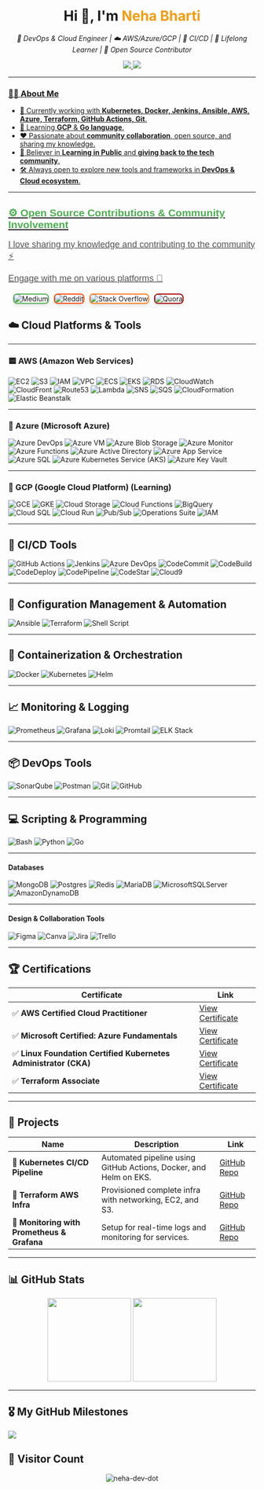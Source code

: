 <h1 align="center">Hi 👋, I'm <span style="color:#f39c12;">Neha Bharti</span></h1>

<p align="center">
  <i>🚀 DevOps & Cloud Engineer | ☁️ AWS/Azure/GCP | 🔁 CI/CD | 🧠 Lifelong Learner | 💬 Open Source Contributor</i>
</p>

<p align="center">
  <a href="https://www.linkedin.com/in/bharti24/" target="_blank">
    <img src="https://img.shields.io/badge/LinkedIn-%230077B5.svg?&style=for-the-badge&logo=linkedin&logoColor=white" />
  </a>
  <a href="https://x.com/neet_neha" target="_blank">
    <img src="https://img.shields.io/badge/X-%231DA1F2.svg?&style=for-the-badge&logo=x&logoColor=white" />
 
</p>

---


### 👩‍💻 About Me

- 🔭 Currently working with **Kubernetes, Docker, Jenkins, Ansible, AWS, Azure, Terraform, GitHub Actions, Git**.
- 🌱 Learning **GCP** & **Go language**.
- ❤️ Passionate about **community collaboration**, open source, and sharing my knowledge.
- 📢 Believer in **Learning in Public** and **giving back to the tech community**.
- 🛠 Always open to explore new tools and frameworks in **DevOps & Cloud ecosystem**.

---

<h2 align="left" style="font-family: 'Arial', sans-serif; color: #4CAF50;"> ⚙️ Open Source Contributions & Community Involvement</h2>
<p align="left" style="font-size: 18px; font-family: 'Arial', sans-serif; color: #555;">I love sharing my knowledge and contributing to the community ⚡</p>
<p align="left" style="font-size: 18px; font-family: 'Arial', sans-serif; color: #555;">Engage with me on various platforms 🚀</p>

<div align="left" style="display: flex; gap: 10px; margin-top: 20px;">
  <a href="https://medium.com/@neetneha116" target="_blank" style="text-decoration: none;">
    <img alt="Medium" src="https://img.shields.io/badge/Medium-12100E?logo=medium&logoColor=white" style="border-radius: 8px; border: 2px solid #4CAF50; box-shadow: 0 4px 6px rgba(0, 0, 0, 0.1); transition: all 0.3s ease-in-out;" />
  </a>
  <a href="https://reddit.com/user/Immediate-Minute6287/" target="_blank" style="text-decoration: none;">
    <img alt="Reddit" src="https://img.shields.io/badge/Reddit-%23FF4500.svg?logo=Reddit&logoColor=white" style="border-radius: 8px; border: 2px solid #FF4500; box-shadow: 0 4px 6px rgba(0, 0, 0, 0.1); transition: all 0.3s ease-in-out;" />
  </a>
  <a href="https://stackoverflow.com/users/15405780/root?tab=profile" target="_blank" style="text-decoration: none;">
    <img alt="Stack Overflow" src="https://img.shields.io/badge/-Stackoverflow-FE7A16?logo=stack-overflow&logoColor=white" style="border-radius: 8px; border: 2px solid #FE7A16; box-shadow: 0 4px 6px rgba(0, 0, 0, 0.1); transition: all 0.3s ease-in-out;" />
  </a>
  <a href="https://www.quora.com/profile/Neha-Bharti-219" target="_blank" style="text-decoration: none;">
    <img alt="Quora" src="https://img.shields.io/badge/Quora-%23A50000?logo=Quora&logoColor=white" style="border-radius: 8px; border: 2px solid #A50000; box-shadow: 0 4px 6px rgba(0, 0, 0, 0.1); transition: all 0.3s ease-in-out;" />
  </a>
</div>



## ☁️ Cloud Platforms & Tools

---

### 🟨 AWS (Amazon Web Services)
![EC2](https://img.shields.io/badge/EC2-%23FF9900?logo=amazon-ec2&style=for-the-badge)
![S3](https://img.shields.io/badge/S3-%23FF9900?logo=amazon-s3&style=for-the-badge)
![IAM](https://img.shields.io/badge/IAM-%23FF9900?logo=aws&style=for-the-badge)
![VPC](https://img.shields.io/badge/VPC-%23FF9900?logo=aws&style=for-the-badge)
![ECS](https://img.shields.io/badge/ECS-%23FF9900?logo=amazon-ecs&style=for-the-badge)
![EKS](https://img.shields.io/badge/EKS-%23FF9900?logo=amazon-eks&style=for-the-badge)
![RDS](https://img.shields.io/badge/RDS-%23FF9900?logo=amazon-rds&style=for-the-badge)
![CloudWatch](https://img.shields.io/badge/CloudWatch-%23FF9900?logo=amazon-cloudwatch&style=for-the-badge)
![CloudFront](https://img.shields.io/badge/CloudFront-%23FF9900?logo=amazon-cloudfront&style=for-the-badge)
![Route53](https://img.shields.io/badge/Route53-%23FF9900?logo=amazon-route53&style=for-the-badge)
![Lambda](https://img.shields.io/badge/Lambda-%23FF9900?logo=aws-lambda&style=for-the-badge)
![SNS](https://img.shields.io/badge/SNS-%23FF9900?logo=amazon-sns&style=for-the-badge)
![SQS](https://img.shields.io/badge/SQS-%23FF9900?logo=amazon-sqs&style=for-the-badge)
![CloudFormation](https://img.shields.io/badge/CloudFormation-%23FF9900?logo=aws-cloudformation&style=for-the-badge)
![Elastic Beanstalk](https://img.shields.io/badge/Elastic_Beanstalk-%23FF9900?logo=aws&style=for-the-badge)

---

### 🔵 Azure (Microsoft Azure)
![Azure DevOps](https://img.shields.io/badge/Azure_DevOps-0078D7?logo=azuredevops&style=for-the-badge)
![Azure VM](https://img.shields.io/badge/Azure_VM-0078D7?logo=microsoft-azure&style=for-the-badge)
![Azure Blob Storage](https://img.shields.io/badge/Azure_Blob_Storage-0078D7?logo=microsoft-azure&style=for-the-badge)
![Azure Monitor](https://img.shields.io/badge/Azure_Monitor-0078D7?logo=microsoft-azure&style=for-the-badge)
![Azure Functions](https://img.shields.io/badge/Azure_Functions-0078D7?logo=microsoft-azure&style=for-the-badge)
![Azure Active Directory](https://img.shields.io/badge/Azure_AD-0078D7?logo=microsoft-azure&style=for-the-badge)
![Azure App Service](https://img.shields.io/badge/Azure_App_Service-0078D7?logo=microsoft-azure&style=for-the-badge)
![Azure SQL](https://img.shields.io/badge/Azure_SQL-0078D7?logo=microsoft-azure&style=for-the-badge)
![Azure Kubernetes Service (AKS)](https://img.shields.io/badge/AKS-0078D7?logo=azuredevops&style=for-the-badge)
![Azure Key Vault](https://img.shields.io/badge/Azure_Key_Vault-0078D7?logo=microsoft-azure&style=for-the-badge)

---

### 🔴 GCP (Google Cloud Platform) (Learning)
![GCE](https://img.shields.io/badge/GCE-F9AB00?logo=google-cloud&style=for-the-badge)
![GKE](https://img.shields.io/badge/GKE-F9AB00?logo=google-cloud&style=for-the-badge)
![Cloud Storage](https://img.shields.io/badge/Cloud_Storage-F9AB00?logo=google-cloud&style=for-the-badge)
![Cloud Functions](https://img.shields.io/badge/Cloud_Functions-F9AB00?logo=googlecloudfunctions&style=for-the-badge)
![BigQuery](https://img.shields.io/badge/BigQuery-F9AB00?logo=google-cloud&style=for-the-badge)
![Cloud SQL](https://img.shields.io/badge/Cloud_SQL-F9AB00?logo=google-cloud&style=for-the-badge)
![Cloud Run](https://img.shields.io/badge/Cloud_Run-F9AB00?logo=google-cloud&style=for-the-badge)
![Pub/Sub](https://img.shields.io/badge/Pub/Sub-F9AB00?logo=google-cloud&style=for-the-badge)
![Operations Suite](https://img.shields.io/badge/Operations_Suite-F9AB00?logo=google-cloud&style=for-the-badge)
![IAM](https://img.shields.io/badge/IAM-F9AB00?logo=google-cloud&style=for-the-badge)

---



## 🔁 CI/CD Tools

![GitHub Actions](https://img.shields.io/badge/GitHub%20Actions-2088FF?style=for-the-badge&logo=githubactions&logoColor=white)
![Jenkins](https://img.shields.io/badge/Jenkins-D24939?style=for-the-badge&logo=jenkins&logoColor=white)
![Azure DevOps](https://img.shields.io/badge/Azure%20DevOps-0078D7?style=for-the-badge&logo=azuredevops&logoColor=white)
![CodeCommit](https://img.shields.io/badge/CodeCommit-%23FF9900?logo=aws&style=for-the-badge)
![CodeBuild](https://img.shields.io/badge/CodeBuild-%23FF9900?logo=aws&style=for-the-badge)
![CodeDeploy](https://img.shields.io/badge/CodeDeploy-%23FF9900?logo=aws&style=for-the-badge)
![CodePipeline](https://img.shields.io/badge/CodePipeline-%23FF9900?logo=aws&style=for-the-badge)
![CodeStar](https://img.shields.io/badge/CodeStar-%23FF9900?logo=aws&style=for-the-badge)
![Cloud9](https://img.shields.io/badge/Cloud9-%23FF9900?logo=aws&style=for-the-badge)


---

## 🔧 Configuration Management & Automation

![Ansible](https://img.shields.io/badge/Ansible-EE0000?style=for-the-badge&logo=ansible&logoColor=white)
![Terraform](https://img.shields.io/badge/Terraform-623CE4?style=for-the-badge&logo=terraform&logoColor=white)
![Shell Script](https://img.shields.io/badge/Shell-%2312100E.svg?style=for-the-badge&logo=gnu-bash&logoColor=white)

---

## 🐳 Containerization & Orchestration

![Docker](https://img.shields.io/badge/Docker-2496ED?style=for-the-badge&logo=docker&logoColor=white)
![Kubernetes](https://img.shields.io/badge/Kubernetes-326CE5?style=for-the-badge&logo=kubernetes&logoColor=white)
![Helm](https://img.shields.io/badge/Helm-0F1689?style=for-the-badge&logo=helm&logoColor=white)

---

## 📈 Monitoring & Logging

![Prometheus](https://img.shields.io/badge/Prometheus-E6522C?style=for-the-badge&logo=prometheus&logoColor=white)
![Grafana](https://img.shields.io/badge/Grafana-F46800?style=for-the-badge&logo=grafana&logoColor=white)
![Loki](https://img.shields.io/badge/Loki-0F253A?style=for-the-badge&logo=grafana&logoColor=white)
![Promtail](https://img.shields.io/badge/Promtail-00BFFF?style=for-the-badge&logo=grafana&logoColor=white)
![ELK Stack](https://img.shields.io/badge/ELK-005571?style=for-the-badge&logo=elastic&logoColor=white)

---

## 📦 DevOps Tools

![SonarQube](https://img.shields.io/badge/SonarQube-4E9BCD?style=for-the-badge&logo=sonarqube&logoColor=white)
![Postman](https://img.shields.io/badge/Postman-FF6C37?style=for-the-badge&logo=postman&logoColor=white)
![Git](https://img.shields.io/badge/Git-F05032?style=for-the-badge&logo=git&logoColor=white)
![GitHub](https://img.shields.io/badge/GitHub-181717?style=for-the-badge&logo=github&logoColor=white)

---

## 💻 Scripting & Programming

![Bash](https://img.shields.io/badge/Bash-4EAA25?style=for-the-badge&logo=gnubash&logoColor=white)
![Python](https://img.shields.io/badge/Python-3776AB?style=for-the-badge&logo=python&logoColor=white)
![Go](https://img.shields.io/badge/Go-00ADD8?style=for-the-badge&logo=go&logoColor=white)

---

#### Databases
![MongoDB](https://img.shields.io/badge/MongoDB-%234ea94b.svg?style=for-the-badge&logo=mongodb&logoColor=white)
![Postgres](https://img.shields.io/badge/postgres-%23316192.svg?style=for-the-badge&logo=postgresql&logoColor=white)
![Redis](https://img.shields.io/badge/redis-%23DD0031.svg?style=for-the-badge&logo=redis&logoColor=white)
![MariaDB](https://img.shields.io/badge/MariaDB-003545?style=for-the-badge&logo=mariadb&logoColor=white)
![MicrosoftSQLServer](https://img.shields.io/badge/Microsoft%20SQL%20Server-CC2927?style=for-the-badge&logo=microsoft%20sql%20server&logoColor=white)
![AmazonDynamoDB](https://img.shields.io/badge/Amazon%20DynamoDB-4053D6?style=for-the-badge&logo=Amazon%20DynamoDB&logoColor=white)

---

#### Design & Collaboration Tools
![Figma](https://img.shields.io/badge/figma-%23F24E1E.svg?style=for-the-badge&logo=figma&logoColor=white)
![Canva](https://img.shields.io/badge/Canva-%2300C4CC.svg?style=for-the-badge&logo=Canva&logoColor=white)
![Jira](https://img.shields.io/badge/jira-%230A0FFF.svg?style=for-the-badge&logo=jira&logoColor=white)
![Trello](https://img.shields.io/badge/Trello-%23026AA7.svg?style=for-the-badge&logo=Trello&logoColor=white)

---

## 🏆 Certifications

| Certificate | Link |
|-------------|------|
| ✅ **AWS Certified Cloud Practitioner** | [View Certificate](https://example.com/aws-certificate) |
| ✅ **Microsoft Certified: Azure Fundamentals** | [View Certificate](https://example.com/azure-certificate) |
| ✅ **Linux Foundation Certified Kubernetes Administrator (CKA)** | [View Certificate](https://example.com/cka-certificate) |
| ✅ **Terraform Associate** | [View Certificate](https://example.com/terraform-certificate) |

---

## 🚀 Projects

| Name | Description | Link |
|------|-------------|------|
| 🔹 **Kubernetes CI/CD Pipeline** | Automated pipeline using GitHub Actions, Docker, and Helm on EKS. | [GitHub Repo](https://github.com/neha-dev-dot/k8s-pipeline) |
| 🔹 **Terraform AWS Infra** | Provisioned complete infra with networking, EC2, and S3. | [GitHub Repo](https://github.com/neha-dev-dot/terraform-aws-infra) |
| 🔹 **Monitoring with Prometheus & Grafana** | Setup for real-time logs and monitoring for services. | [GitHub Repo](https://github.com/neha-dev-dot/monitoring-stack) |

---

## 📊 GitHub Stats

<p align="center">
  <img src="https://github-readme-stats.vercel.app/api?username=neha-dev-dot&show_icons=true&theme=radical" height="170px"/>
  <img src="https://github-readme-stats.vercel.app/api/top-langs/?username=neha-dev-dot&layout=compact&theme=radical" height="170px"/>
</p>

---

## 🎖️ My GitHub Milestones
![](https://github-profile-trophy.vercel.app/?username=neha-dev-dot&theme=radical&no-frame=false&no-bg=false&margin-w=4)

## 👀 Visitor Count
<p align="center">
  <img src="https://komarev.com/ghpvc/?username=neha-dev-dot&label=Visitors&color=brightgreen&style=flat-square" alt="neha-dev-dot" />
</p>
